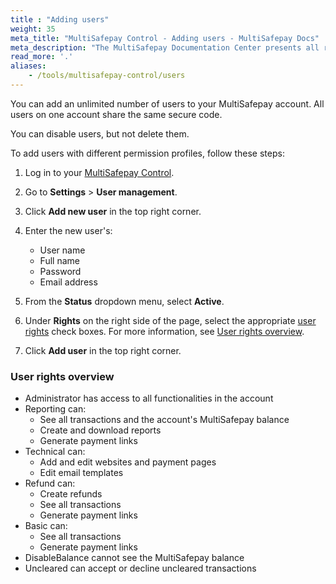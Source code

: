 ```yaml
---
title : "Adding users"
weight: 35
meta_title: "MultiSafepay Control - Adding users - MultiSafepay Docs"
meta_description: "The MultiSafepay Documentation Center presents all relevant information about our Plugins and API. You can also find support pages for payment methods, tools and general questions as well as the contact details of our Support and Integration Teams."
read_more: '.'
aliases:
    - /tools/multisafepay-control/users
---
```


You can add an unlimited number of users to your MultiSafepay account. All users on one account share the same secure code. 

You can disable users, but not delete them.

To add users with different permission profiles, follow these steps:

1. Log in to your [MultiSafepay Control](https://merchant.multisafepay.com).
2. Go to **Settings** > **User management**.
4. Click **Add new user** in the top right corner.
5. Enter the new user's:

    - User name
    - Full name
    - Password
    - Email address
 
6. From the **Status** dropdown menu, select **Active**.
7. Under **Rights** on the right side of the page, select the appropriate [user rights](/tools/multisafepay-control/users/#user-rights) check boxes. For more information, see [User rights overview](#user-rights-overview).
8. Click **Add user** in the top right corner.

### User rights overview
 
- Administrator has access to all functionalities in the account
- Reporting can:
  - See all transactions and the account's MultiSafepay balance 
  - Create and download reports
  - Generate payment links
- Technical can:
  - Add and edit websites and payment pages
  - Edit email templates
- Refund can:
  - Create refunds
  - See all transactions
  - Generate payment links
- Basic can:
  - See all transactions
  - Generate payment links
- DisableBalance cannot see the MultiSafepay balance
- Uncleared can accept or decline uncleared transactions

